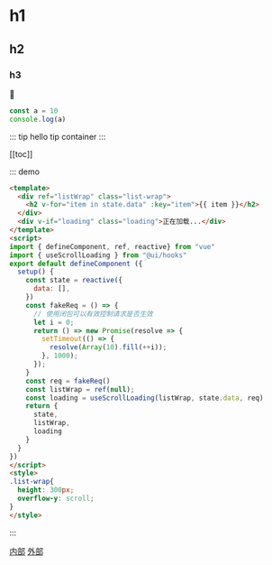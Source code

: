 # h1

## h2

### h3

:100:

```js
const a = 10
console.log(a)
```


::: tip
hello tip container
:::

[[toc]]

::: demo
```html
<template>
  <div ref="listWrap" class="list-wrap">
    <h2 v-for="item in state.data" :key="item">{{ item }}</h2>
  </div>
  <div v-if="loading" class="loading">正在加载...</div>
</template>
<script>
import { defineComponent, ref, reactive} from "vue"
import { useScrollLoading } from "@ui/hooks"
export default defineComponent ({
  setup() {
    const state = reactive({
      data: [],
    })
    const fakeReq = () => {
      // 使用闭包可以有效控制请求是否生效
      let i = 0;
      return () => new Promise(resolve => {
        setTimeout(() => {
          resolve(Array(10).fill(++i));
        }, 1000);
      });
    }
    const req = fakeReq()
    const listWrap = ref(null);
    const loading = useScrollLoading(listWrap, state.data, req)
    return {
      state,
      listWrap,
      loading
    }
  }
})
</script>
<style>
.list-wrap{
  height: 300px;
  overflow-y: scroll;
}
</style>
```
:::

[内部](/p/a/t/h?query=string#hash)
[外部](https://www.baidu.com)